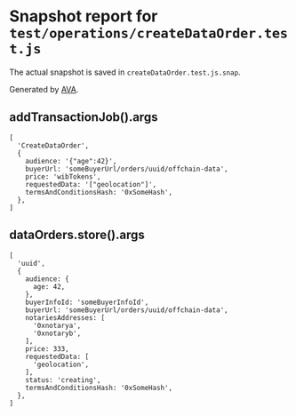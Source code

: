 # Snapshot report for `test/operations/createDataOrder.test.js`

The actual snapshot is saved in `createDataOrder.test.js.snap`.

Generated by [AVA](https://ava.li).

## addTransactionJob().args

    [
      'CreateDataOrder',
      {
        audience: '{"age":42}',
        buyerUrl: 'someBuyerUrl/orders/uuid/offchain-data',
        price: 'wibTokens',
        requestedData: '["geolocation"]',
        termsAndConditionsHash: '0xSomeHash',
      },
    ]

## dataOrders.store().args

    [
      'uuid',
      {
        audience: {
          age: 42,
        },
        buyerInfoId: 'someBuyerInfoId',
        buyerUrl: 'someBuyerUrl/orders/uuid/offchain-data',
        notariesAddresses: [
          '0xnotarya',
          '0xnotaryb',
        ],
        price: 333,
        requestedData: [
          'geolocation',
        ],
        status: 'creating',
        termsAndConditionsHash: '0xSomeHash',
      },
    ]
